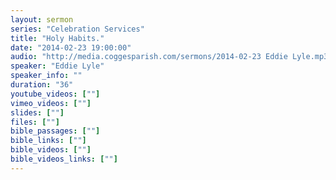 ```yaml
---
layout: sermon
series: "Celebration Services"
title: "Holy Habits."
date: "2014-02-23 19:00:00"
audio: "http://media.coggesparish.com/sermons/2014-02-23 Eddie Lyle.mp3"
speaker: "Eddie Lyle"
speaker_info: ""
duration: "36"
youtube_videos: [""]
vimeo_videos: [""]
slides: [""]
files: [""]
bible_passages: [""]
bible_links: [""]
bible_videos: [""]
bible_videos_links: [""]
---
```

